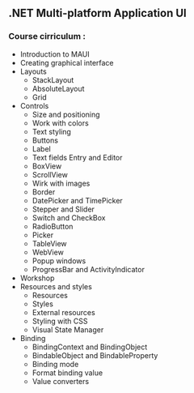 ## .NET Multi-platform Application UI

### Course cirriculum :

- Introduction to MAUI
- Creating graphical interface
- Layouts
  - StackLayout
  - AbsoluteLayout
  - Grid
- Controls
  - Size and positioning
  - Work with colors
  - Text styling
  - Buttons
  - Label
  - Text fields Entry and Editor
  - BoxView
  - ScrollView
  - Wirk with images
  - Border
  - DatePicker and TimePicker
  - Stepper and Slider
  - Switch and CheckBox
  - RadioButton
  - Picker
  - TableView
  - WebView
  - Popup windows
  - ProgressBar and ActivityIndicator
- Workshop
- Resources and styles
  - Resources
  - Styles
  - External resources
  - Styling with CSS
  - Visual State Manager
- Binding
  - BindingContext and BindingObject
  - BindableObject and BindableProperty
  - Binding mode
  - Format binding value
  - Value converters